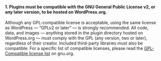 <h4>1. Plugins must be compatible with the GNU General Public License v2, or any later version, to be hosted on WordPress.org.</h4>

Although any GPL-compatible license is acceptable, using the same license as WordPress — “GPLv2 or later” — is strongly recommended. All code, data, and images — anything stored in the plugin directory hosted on WordPress.org — must comply with the GPL (any version, two or later), regardless of their creator. Included third-party libraries must also be compatible. For a specific list of compatible licenses, please read the <a href="https://www.gnu.org/philosophy/license-list.html#GPLCompatibleLicenses">GPL-Compatible license list</a> on gnu.org.
